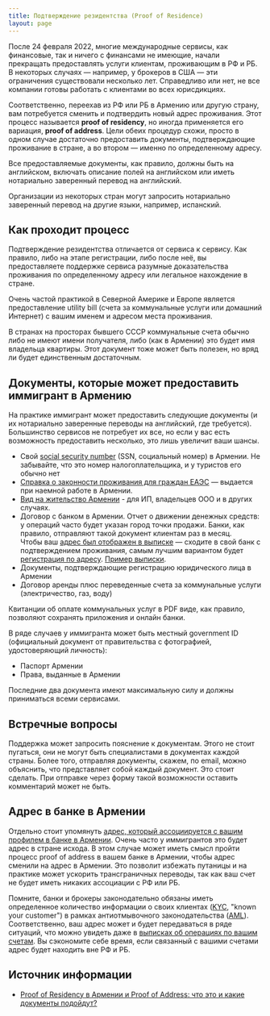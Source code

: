 ```yaml
---
title: Подтверждение резидентства (Proof of Residence)
layout: page
---
```


После 24 февраля 2022, многие международные сервисы, как финансовые, так и ничего с финансами не имеющие, начали прекращать предоставлять услуги клиентам, проживающим в РФ и РБ. В некоторых случаях — например, у брокеров в США — эти ограничения существовали несколько лет. Справедливо или нет, не все компании готовы работать с клиентами во всех юрисдикциях.

Соответственно, переехав из РФ или РБ в Армению или другую страну, вам потребуется сменить и подтвердить новый адрес проживания. Этот процесс называется **proof of residency**, но иногда применяется его вариация, **proof of address**. Цели обеих процедур схожи, просто в одном случае достаточно предоставить документы, подтверждающие проживание в стране, а во втором — именно по определенному адресу.

Все предоставляемые документы, как правило, должны быть на английском, включать описание полей на английском или иметь нотариально заверенный перевод на английский.

Организации из некоторых стран могут запросить нотариально заверенный перевод на другие языки, например, испанский.

## Как проходит процесс

Подтверждение резидентства отличается от сервиса к сервису. Как правило, либо на этапе регистрации, либо после неё, вы предоставляете поддержке сервиса разумные доказательства проживания по определенному адресу или легальное нахождение в стране.

Очень частой практикой в Северной Америке и Европе является предоставление utility bill (счета за коммунальные услуги или домашний Интернет) с вашим именем и адресом места проживания.

В странах на просторах бывшего СССР коммунальные счета обычно либо не имеют имени получателя, либо (как в Армении) это будет имя владельца квартиры. Этот документ тоже может быть полезен, но вряд ли будет единственным достаточным.

## Документы, которые может предоставить иммигрант в Армению

На практике иммигрант может предоставить следующие документы (и их нотариально заверенные переводы на английский, где требуется).
Большинство сервисов не потребует их все, но если у вас есть возможность предоставить несколько, это лишь увеличит ваши шансы.

- Свой [social security number](social-number.md) (SSN, социальный номер) в Армении. Не забывайте, что это номер налогоплательщика, и у туристов его обычно нет
- [Справка о законности проживания для граждан ЕАЭС](eaeu-cert.md) — выдается при наемной работе в Армении.
- [Вид на жительство Армении](residence.md) - для ИП, владельцев ООО и в других случаях.
- Договор с банком в Армении. Отчет о движении денежных средств: у операций часто будет указан город точки продажи.
  Банки, как правило, отправляют такой документ клиентам раз в месяц. <br>
  Чтобы ваш [адрес был отображен в выписке](../money/bank-address.md) — сходите в свой банк с подтверждением проживания,
  самым лучшим вариантом будет [регистрация по адресу](registration.md). [Пример выписки](/files/bank-proof-of-address.jpg).
- Документы, подтверждающие регистрацию юридического лица в Армении
- Договор аренды плюс переведенные счета за коммунальные услуги (электричество, газ, воду)

Квитанции об оплате коммунальных услуг в PDF виде, как правило, позволяют сохранять приложения и онлайн банки.

В ряде случаев у иммигранта может быть местный government ID (официальный документ от правительства с фотографией, удостоверяющий личность):

- Паспорт Армении
- Права, выданные в Армении

Последние два документа имеют максимальную силу и должны приниматься всеми сервисами.

## Встречные вопросы

Поддержка может запросить пояснение к документам. Этого не стоит пугаться, они не могут быть специалистами в документах каждой страны. Более того, отправляя документы, скажем, по email, можно объяснить, что представляет собой каждый документ. Это стоит сделать. При отправке через форму такой возможности оставить комментарий может не быть.

## Адрес в банке в Армении

Отдельно стоит упомянуть [адрес, который ассоциируется с вашим профилем в банке в Армении](../money/bank-address.md). Очень часто у иммигрантов это будет адрес в стране исхода. В этом случае может иметь смысл пройти процесс proof of address в вашем банке в Армении, чтобы адрес сменили на адрес в Армении. Это позволит избежать путаницы и на практике может ускорить трансграничных переводы, так как ваш счет не будет иметь никаких ассоциации с РФ или РБ.

Помните, банки и брокеры законодательно обязаны иметь определенное количество информации о своих клиентах ([KYC](https://www.swift.com/your-needs/financial-crime-cyber-security/know-your-customer-kyc/kyc-process), "known your customer") в рамках антиотмывочного законодательства ([AML](https://www.swift.com/your-needs/financial-crime-cyber-security/anti-money-laundering-aml)). Соответственно, ваш адрес может и будет передаваться в ряде ситуаций, что можно увидеть даже в [выписках об операциях по вашим счетам](../banks/statement.md). Вы сэкономите себе время, если связанный с вашими счетами адрес будет находить вне РФ и РБ.

## Источник информации

- [Proof of Residency в Армении и Proof of Address: что это и какие документы подойдут?](https://www.notion.so/412a87af69fe4db4b26e17b9d4f76446)
